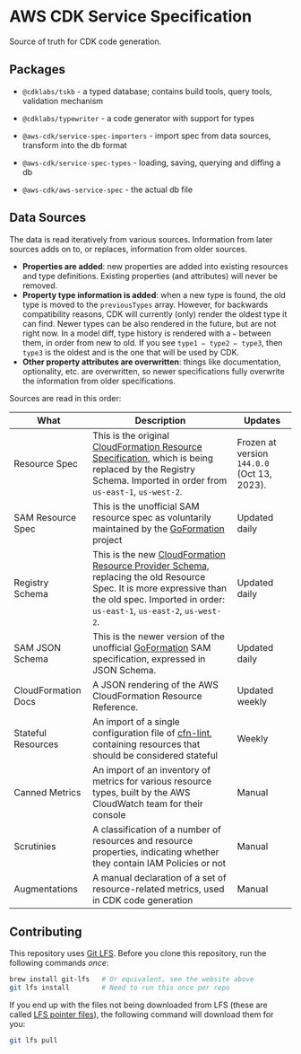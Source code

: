 # AWS CDK Service Specification

Source of truth for CDK code generation.

## Packages

- `@cdklabs/tskb` - a typed database; contains build tools, query tools, validation mechanism
- `@cdklabs/typewriter` - a code generator with support for types

- `@aws-cdk/service-spec-importers` - import spec from data sources, transform into the db format
- `@aws-cdk/service-spec-types` - loading, saving, querying and diffing a db
- `@aws-cdk/aws-service-spec` - the actual db file

## Data Sources

The data is read iteratively from various sources. Information from later sources adds on to, or replaces, information
from older sources. 

* **Properties are added**: new properties are added into existing resources and type definitions. Existing properties (and attributes)
  will never be removed.
* **Property type information is added**: when a new type is found, the old type is moved to the `previousTypes` array.
  However, for backwards compatibility reasons, CDK will currently (only) render the oldest type it can find. Newer types can
  be also rendered in the future, but are not right now. In a model diff, type history is rendered with a `⇐` between them, in order
  from new to old. If you see `type1 ⇐ type2 ⇐ type3`, then `type3` is the oldest and is the one that will be used by CDK.
* **Other property attributes are overwritten**: things like documentation, optionality, etc. are overwritten, so newer specifications
  fully overwrite the information from older specifications.

Sources are read in this order:

| What | Description | Updates |
|------|-------------|--------------------
| Resource Spec | This is the original [CloudFormation Resource Specification](https://docs.aws.amazon.com/AWSCloudFormation/latest/UserGuide/cfn-resource-specification.html), which is being replaced by the Registry Schema. Imported in order from `us-east-1`, `us-west-2`. | Frozen at version `144.0.0` (Oct 13, 2023). |
| SAM Resource Spec | This is the unofficial SAM resource spec as voluntarily maintained by the [GoFormation](https://github.com/awslabs/goformation) project | Updated daily | 
| Registry Schema | This is the new [CloudFormation Resource Provider Schema](https://docs.aws.amazon.com/AWSCloudFormation/latest/UserGuide/resource-type-schemas.html), replacing the old Resource Spec. It is more expressive than the old spec. Imported in order: `us-east-1`, `us-east-2`, `us-west-2`. | Updated daily |
| SAM JSON Schema | This is the newer version of the unofficial [GoFormation](https://github.com/awslabs/goformation) SAM specification, expressed in JSON Schema. | Updated daily |
| CloudFormation Docs | A JSON rendering of the AWS CloudFormation Resource Reference. | Updated weekly |
| Stateful Resources | An import of a single configuration file of [cfn-lint](https://github.com/aws-cloudformation/cfn-lint), containing resources that should be considered stateful | Weekly |
| Canned Metrics | An import of an inventory of metrics for various resource types, built by the AWS CloudWatch team for their console | Manual |
| Scrutinies | A classification of a number of resources and resource properties, indicating whether they contain IAM Policies or not | Manual |
| Augmentations | A manual declaration of a set of resource-related metrics, used in CDK code generation | Manual |

## Contributing

This repository uses [Git LFS](https://git-lfs.com/). Before you clone this repository, run the following commands
*once*:

```sh
brew install git-lfs   # Or equivalent, see the website above
git lfs install        # Need to run this once per repo
```

If you end up with the files not being downloaded from LFS
(these are called [LFS pointer files](https://github.com/git-lfs/git-lfs/wiki/Tutorial#lfs-pointer-files-advanced)),
the following command will download them for you:

```sh
git lfs pull
```
